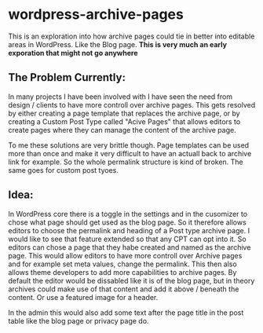 # wordpress-archive-pages
This is an exploration into how archive pages could tie in better into editable areas in WordPress. Like the Blog page. **This is very much an early exporation that might not go anywhere**

## The Problem Currently:
In many projects I have been involved with I have seen the need from design / clients to have more controll over archive pages. This gets resolved by either creating a page template that replaces the archive page, or by creating a Custom Post Type called "Acive Pages" that allows editors to create pages where they can manage the content of the archive page. 

To me these solutions are very brittle though. Page templates can be used more than once and make it very difficult to have an actuall back to archive link for example. So the whole permalink structure is kind of broken. The same goes for custom post tyoes. 

## Idea:
In WordPress core there is a toggle in the settings and in the cusomizer to chose what page should get used as the blog page. So it therefore allows editors to choose the permalink and heading of a Post type archive page. I would like to see that feature extended so that any CPT can opt into it. So editors can chose a page that they habe created and named as the archive page. 
This would allow editors to have more controll over Archive pages and for example set meta values, change the permalink. This then also allows theme developers to add more capabilities to archive pages. By default the editor would be dissabled like it is of the blog page, but in theory archives could make use of that content and add it above / beneath the content. Or use a featured image for a header. 

In the admin this would also add some text after the page title in the post table like the blog page or privacy page do.

